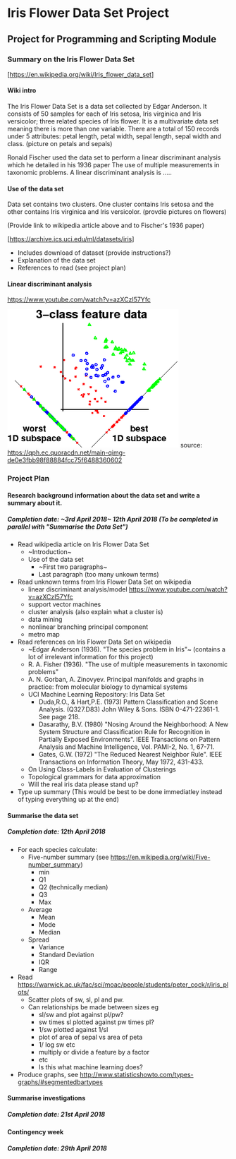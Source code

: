 # Iris Flower Data Set Project


## Project for Programming and Scripting Module


### Summary on the Iris Flower Data Set

[https://en.wikipedia.org/wiki/Iris_flower_data_set]
#### Wiki intro
The Iris Flower Data Set is a data set collected by Edgar Anderson. It consists of 50 samples for each of Iris setosa, Iris virginica and Iris versicolor; three related species of Iris flower. It is a multivariate data set meaning there is more than one variable. There are a total of 150 records under 5 attributes: petal length, petal width, sepal length, sepal width and class. (picture on petals and sepals)

Ronald Fischer used the data set to perform a linear discriminant analysis which he detailed in his 1936 paper The use of multiple measurements in taxonomic problems. A linear discriminant analysis is .....

#### Use of the data set
Data set contains two clusters. One cluster contains Iris setosa and the other contains Iris virginica and Iris versicolor. (provdie pictures on flowers) 

(Provide link to wikipedia article above and to Fischer's 1936 paper)

[https://archive.ics.uci.edu/ml/datasets/iris]
* Includes download of dataset (provide instructions?)
* Explanation of the data set
* References to read (see project plan)

#### Linear discriminant analysis
https://www.youtube.com/watch?v=azXCzI57Yfc

![alt text](https://github.com/declanbarr/Iris-Data-Set-Project/blob/master/LDA.png)
source: https://qph.ec.quoracdn.net/main-qimg-de0e3fbb98f88884fcc75f6488360602





   
### Project Plan
#### Research background information about the data set and write a summary about it.
##### Completion date: ~3rd April 2018~ 12th April 2018 (To be completed in parallel with "Summarise the Data Set")
* Read wikipedia article on Iris Flower Data Set
    * ~Introduction~
    * Use of the data set
        * ~First two paragraphs~
        * Last paragraph (too many unkown terms)
* Read unknown terms from Iris Flower Data Set on wikipedia  
    * linear discriminant analysis/model https://www.youtube.com/watch?v=azXCzI57Yfc
    * support vector machines
    * cluster analysis (also explain what a cluster is)
    * data mining
    * nonlinear branching principal component
    * metro map
* Read references on Iris Flower Data Set on wikipedia
    * ~Edgar Anderson (1936). "The species problem in Iris"~ (contains a lot of irrelevant information for this project)
    * R. A. Fisher (1936). "The use of multiple measurements in taxonomic problems"
    * A. N. Gorban, A. Zinovyev. Principal manifolds and graphs in practice: from molecular biology to dynamical systems
    * UCI Machine Learning Repository: Iris Data Set
        * Duda,R.O., & Hart,P.E. (1973) Pattern Classification and Scene Analysis. (Q327.D83) John Wiley & Sons. ISBN 0-471-22361-1. See page 218. 
        * Dasarathy, B.V. (1980) "Nosing Around the Neighborhood: A New System Structure and Classification Rule for Recognition in Partially Exposed Environments". IEEE Transactions on Pattern Analysis and Machine Intelligence, Vol. PAMI-2, No. 1, 67-71. 
        * Gates, G.W. (1972) "The Reduced Nearest Neighbor Rule". IEEE Transactions on Information Theory, May 1972, 431-433. 
    * On Using Class-Labels in Evaluation of Clusterings
    * Topological grammars for data approximation
    * Will the real iris data please stand up?
* Type up summary (This would be best to be done immediatley instead of typing everything up at the end)
#### Summarise the data set
##### Completion date: 12th April 2018
* For each species calculate:
   * Five-number summary (see https://en.wikipedia.org/wiki/Five-number_summary)
      * min
      * Q1
      * Q2 (technically median)
      * Q3
      * Max
   * Average
      * Mean
      * Mode
      * Median
   * Spread
      * Variance
      * Standard Deviation
      * IQR
      * Range
* Read https://warwick.ac.uk/fac/sci/moac/people/students/peter_cock/r/iris_plots/
    * Scatter plots of sw, sl, pl and pw.
    * Can relationships be made between sizes eg
        * sl/sw and plot against pl/pw?
        * sw times sl plotted against pw times pl?
        * 1/sw plotted against 1/sl
        * plot of area of sepal vs area of peta
        * 1/ log sw etc
        * multiply or divide a feature by a factor
        * etc
        * Is this what machine learning does? 
* Produce graphs, see http://www.statisticshowto.com/types-graphs/#segmentedbartypes
#### Summarise investigations
##### Completion date: 21st April 2018


#### Contingency week
##### Completion date: 29th April 2018

